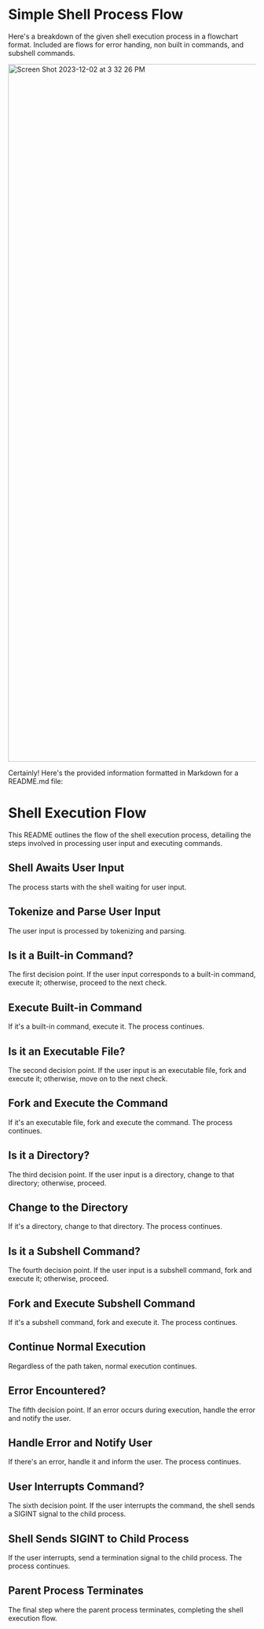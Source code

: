# Simple Shell Process Flow
Here's a breakdown of the given shell execution process in a flowchart format. Included are flows for error handing, non built in commands, and subshell commands. 

<img width="1417" alt="Screen Shot 2023-12-02 at 3 32 26 PM" src="https://github.com/manningstinson/holbertonschool-simple_shell/assets/104523090/376d3a32-bbf8-479d-948e-017701f6a812">

Certainly! Here's the provided information formatted in Markdown for a README.md file:

# Shell Execution Flow

This README outlines the flow of the shell execution process, detailing the steps involved in processing user input and executing commands.

## Shell Awaits User Input
The process starts with the shell waiting for user input.

## Tokenize and Parse User Input
The user input is processed by tokenizing and parsing.

## Is it a Built-in Command?
The first decision point. If the user input corresponds to a built-in command, execute it; otherwise, proceed to the next check.

## Execute Built-in Command
If it's a built-in command, execute it. The process continues.

## Is it an Executable File?
The second decision point. If the user input is an executable file, fork and execute it; otherwise, move on to the next check.

## Fork and Execute the Command
If it's an executable file, fork and execute the command. The process continues.

## Is it a Directory?
The third decision point. If the user input is a directory, change to that directory; otherwise, proceed.

## Change to the Directory
If it's a directory, change to that directory. The process continues.

## Is it a Subshell Command?
The fourth decision point. If the user input is a subshell command, fork and execute it; otherwise, proceed.

## Fork and Execute Subshell Command
If it's a subshell command, fork and execute it. The process continues.

## Continue Normal Execution
Regardless of the path taken, normal execution continues.

## Error Encountered?
The fifth decision point. If an error occurs during execution, handle the error and notify the user.

## Handle Error and Notify User
If there's an error, handle it and inform the user. The process continues.

## User Interrupts Command?
The sixth decision point. If the user interrupts the command, the shell sends a SIGINT signal to the child process.

## Shell Sends SIGINT to Child Process
If the user interrupts, send a termination signal to the child process. The process continues.

## Parent Process Terminates
The final step where the parent process terminates, completing the shell execution flow.
